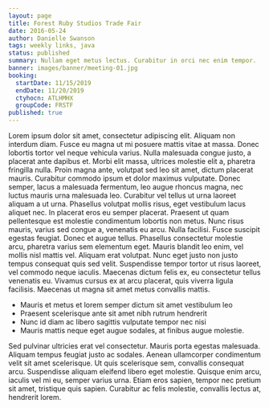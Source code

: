 ```yaml
---
layout: page
title: Forest Ruby Studios Trade Fair
date: 2016-05-24
author: Danielle Swanson
tags: weekly links, java
status: published
summary: Nullam eget metus lectus. Curabitur in orci nec enim tempor.
banner: images/banner/meeting-01.jpg
booking:
  startDate: 11/15/2019
  endDate: 11/20/2019
  ctyhocn: ATLHMHX
  groupCode: FRSTF
published: true
---
```

Lorem ipsum dolor sit amet, consectetur adipiscing elit. Aliquam non interdum diam. Fusce eu magna ut mi posuere mattis vitae at massa. Donec lobortis tortor vel neque vehicula varius. Nulla malesuada congue justo, a placerat ante dapibus et. Morbi elit massa, ultrices molestie elit a, pharetra fringilla nulla. Proin magna ante, volutpat sed leo sit amet, dictum placerat mauris. Curabitur commodo ipsum et dolor maximus vulputate. Donec semper, lacus a malesuada fermentum, leo augue rhoncus magna, nec luctus mauris urna malesuada leo. Curabitur vel tellus ut urna laoreet aliquam a ut urna. Phasellus volutpat mollis risus, eget vestibulum lacus aliquet nec.
In placerat eros eu semper placerat. Praesent ut quam pellentesque est molestie condimentum lobortis non metus. Nunc risus mauris, varius sed congue a, venenatis eu arcu. Nulla facilisi. Fusce suscipit egestas feugiat. Donec et augue tellus. Phasellus consectetur molestie arcu, pharetra varius sem elementum eget. Mauris blandit leo enim, vel mollis nisl mattis vel. Aliquam erat volutpat. Nunc eget justo non justo tempus consequat quis sed velit. Suspendisse tempor tortor ut risus laoreet, vel commodo neque iaculis. Maecenas dictum felis ex, eu consectetur tellus venenatis eu. Vivamus cursus ex at arcu placerat, quis viverra ligula facilisis. Maecenas ut magna sit amet metus convallis mattis.

* Mauris et metus et lorem semper dictum sit amet vestibulum leo
* Praesent scelerisque ante sit amet nibh rutrum hendrerit
* Nunc id diam ac libero sagittis vulputate tempor nec nisi
* Mauris mattis neque eget augue sodales, at finibus augue molestie.

Sed pulvinar ultricies erat vel consectetur. Mauris porta egestas malesuada. Aliquam tempus feugiat justo ac sodales. Aenean ullamcorper condimentum velit sit amet scelerisque. Ut quis scelerisque sem, convallis consequat arcu. Suspendisse aliquam eleifend libero eget molestie. Quisque enim arcu, iaculis vel mi eu, semper varius urna. Etiam eros sapien, tempor nec pretium sit amet, tristique quis sapien. Curabitur ac felis molestie, convallis lectus at, hendrerit lorem.
